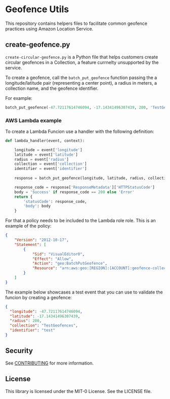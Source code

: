 # Geofence Utils

This repository contains helpers files to facilitate common geofence practices using Amazon Location Service.

## create-geofence.py

`create-circular-geofence.py` is a Python file that helps customers create circular geofences in a Collection, a feature currnelty unsupported by the service.

To create a geofence, call the `batch_put_geofence` function passing the a longitude/latitude pair (representing a center point), a radius in meters, a collection name, and the geofence identifier.

For example:

```python
batch_put_geofence(-47.72117614746094, -17.14341496307439, 200, 'TestGeofesadasnces', 'test')```
```

### AWS Lambda example

To create a Lambda Funcion use a handler with the following definition:

```python
def lambda_handler(event, context):

    longitude = event['longitude']
    latitude = event['latitude']
    radius = event['radius']
    collection = event['collection']
    identifier = event['identifier']
    
    response = batch_put_geofence(longitude, latitude, radius, collection, identifier)

    response_code = response['ResponseMetadata']['HTTPStatusCode']	
    body = 'Success' if response_code == 200 else 'Error'
    return {
        'statusCode': response_code,
        'body': body
    }   
```

For that a policy needs to be included to the Lambda role role. This is an example of the policy:

```json
{
    "Version": "2012-10-17",
    "Statement": [
        {
            "Sid": "VisualEditor0",
            "Effect": "Allow",
            "Action": "geo:BatchPutGeofence",
            "Resource": "arn:aws:geo:[REGION]:[ACCOUNT]:geofence-collection/[COLLECTION-NAME]"
        }
    ]
}
```
The example below showcases a test event that you can use to validate the funcion by creating a geofence:

```json
{
  "longitude": -47.72117614746094,
  "latitude": -17.14341496307439,
  "radius": 200,
  "collection": "TestGeofences",
  "identifier": "test"
}
```
## Security

See [CONTRIBUTING](https://github.com/aws-samples/amazon-location-samples/blog/main/CONTRIBUTING.md#security-issue-notifications) for more information.

## License

This library is licensed under the MIT-0 License. See the LICENSE file.
